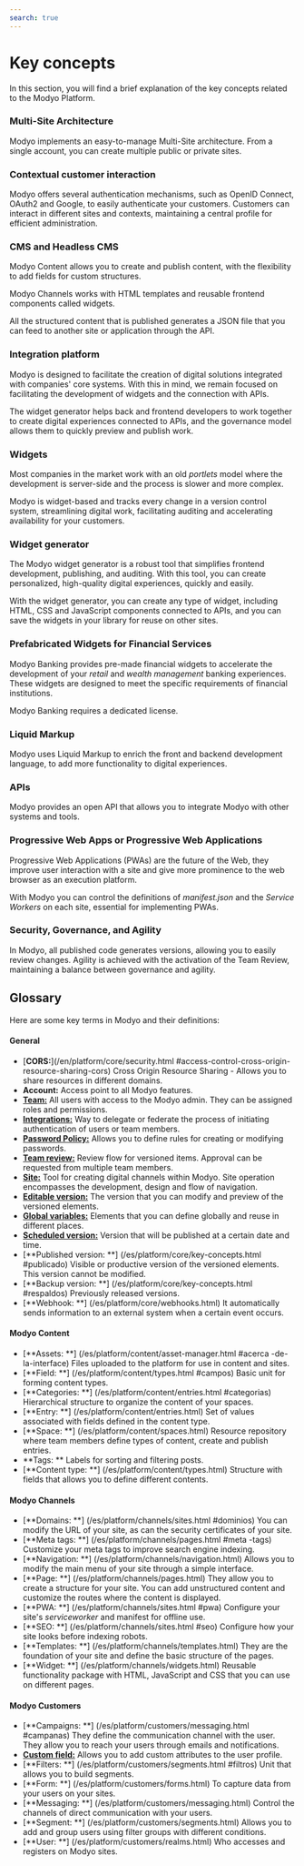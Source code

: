 ```yaml
---
search: true
---
```


# Key concepts

In this section, you will find a brief explanation of the key concepts related to the Modyo Platform.


### Multi-Site Architecture

Modyo implements an easy-to-manage Multi-Site architecture. From a single account, you can create multiple public or private sites.

### Contextual customer interaction

Modyo offers several authentication mechanisms, such as OpenID Connect, OAuth2 and Google, to easily authenticate your customers. Customers can interact in different sites and contexts, maintaining a central profile for efficient administration.

### CMS and Headless CMS

Modyo Content allows you to create and publish content, with the flexibility to add fields for custom structures.

Modyo Channels works with HTML templates and reusable frontend components called widgets.

All the structured content that is published generates a JSON file that you can feed to another site or application through the API.


### Integration platform

Modyo is designed to facilitate the creation of digital solutions integrated with companies' core systems. With this in mind, we remain focused on facilitating the development of widgets and the connection with APIs.

The widget generator helps back and frontend developers to work together to create digital experiences connected to APIs, and the governance model allows them to quickly preview and publish work.

### Widgets

Most companies in the market work with an old _portlets_ model where the development is server-side and the process is slower and more complex.

Modyo is widget-based and tracks every change in a version control system, streamlining digital work, facilitating auditing and accelerating availability for your customers.

### Widget generator

The Modyo widget generator is a robust tool that simplifies frontend development, publishing, and auditing. With this tool, you can create personalized, high-quality digital experiences, quickly and easily.

With the widget generator, you can create any type of widget, including HTML, CSS and JavaScript components connected to APIs, and you can save the widgets in your library for reuse on other sites.

### Prefabricated Widgets for Financial Services

Modyo Banking provides pre-made financial widgets to accelerate the development of your _retail_ and _wealth management_ banking experiences. These widgets are designed to meet the specific requirements of financial institutions.

Modyo Banking requires a dedicated license.

### Liquid Markup

Modyo uses Liquid Markup to enrich the front and backend development language, to add more functionality to digital experiences.

### APIs

Modyo provides an open API that allows you to integrate Modyo with other systems and tools.

### Progressive Web Apps or Progressive Web Applications
Progressive Web Applications (PWAs) are the future of the Web, they improve user interaction with a site and give more prominence to the web browser as an execution platform.

With Modyo you can control the definitions of _manifest.json_ and the _Service Workers_ on each site, essential for implementing PWAs.

### Security, Governance, and Agility

In Modyo, all published code generates versions, allowing you to easily review changes. Agility is achieved with the activation of the Team Review, maintaining a balance between governance and agility.

## Glossary
Here are some key terms in Modyo and their definitions:

#### General

* [**CORS:**](/en/platform/core/security.html #access-control-cross-origin-resource-sharing-cors) Cross Origin Resource Sharing - Allows you to share resources in different domains.
* **Account:** Access point to all Modyo features.
* [**Team:**](/en/platform/core/roles.html#team) All users with access to the Modyo admin. They can be assigned roles and permissions.
* [**Integrations:**](/en/platform/core/integrations) Way to delegate or federate the process of initiating authentication of users or team members.
* [**Password Policy:**](/en/platform/core/security.html#password-policy) Allows you to define rules for creating or modifying passwords.
* [**Team review:**](en/platform/core/key-concepts.html#team-review) Review flow for versioned items. Approval can be requested from multiple team members.
* [**Site:**](/en/platform/channels/sites.html) Tool for creating digital channels within Modyo. Site operation encompasses the development, design and flow of navigation.
* [**Editable version:**](/en/platform/core/key-concepts.html#editable) The version that you can modify and preview of the versioned elements.
* [**Global variables:**](en/platform/core/key-concepts.html#global-variables) Elements that you can define globally and reuse in different places.
* [**Scheduled version:**](en/platform/core/key-concepts.html#scheduled) Version that will be published at a certain date and time.
* [**Published version: **] (/es/platform/core/key-concepts.html #publicado) Visible or productive version of the versioned elements. This version cannot be modified.
* [**Backup version: **] (/es/platform/core/key-concepts.html #respaldos) Previously released versions.
* [**Webhook: **] (/es/platform/core/webhooks.html) It automatically sends information to an external system when a certain event occurs.


#### Modyo Content

* [**Assets: **] (/es/platform/content/asset-manager.html #acerca -de-la-interface) Files uploaded to the platform for use in content and sites.
* [**Field: **] (/es/platform/content/types.html #campos) Basic unit for forming content types.
* [**Categories: **] (/es/platform/content/entries.html #categorias) Hierarchical structure to organize the content of your spaces.
* [**Entry: **] (/es/platform/content/entries.html) Set of values associated with fields defined in the content type.
* [**Space: **] (/es/platform/content/spaces.html) Resource repository where team members define types of content, create and publish entries.
* **Tags: ** Labels for sorting and filtering posts.
* [**Content type: **] (/es/platform/content/types.html) Structure with fields that allows you to define different contents.


#### Modyo Channels

* [**Domains: **] (/es/platform/channels/sites.html #dominios) You can modify the URL of your site, as can the security certificates of your site.
* [**Meta tags: **] (/es/platform/channels/pages.html #meta -tags) Customize your meta tags to improve search engine indexing.
* [**Navigation: **] (/es/platform/channels/navigation.html) Allows you to modify the main menu of your site through a simple interface.
* [**Page: **] (/es/platform/channels/pages.html) They allow you to create a structure for your site. You can add unstructured content and customize the routes where the content is displayed.
* [**PWA: **] (/es/platform/channels/sites.html #pwa) Configure your site's _serviceworker_ and manifest for offline use.
* [**SEO: **] (/es/platform/channels/sites.html #seo) Configure how your site looks before indexing robots.
* [**Templates: **] (/es/platform/channels/templates.html) They are the foundation of your site and define the basic structure of the pages.
* [**Widget: **] (/es/platform/channels/widgets.html) Reusable functionality package with HTML, JavaScript and CSS that you can use on different pages.

#### Modyo Customers

* [**Campaigns: **] (/es/platform/customers/messaging.html #campanas) They define the communication channel with the user. They allow you to reach your users through emails and notifications.
* [**Custom field:**](/en/platform/customers/realms.html#custom-fields) Allows you to add custom attributes to the user profile.
* [**Filters: **] (/es/platform/customers/segments.html #filtros) Unit that allows you to build segments.
* [**Form: **] (/es/platform/customers/forms.html) To capture data from your users on your sites.
* [**Messaging: **] (/es/platform/customers/messaging.html) Control the channels of direct communication with your users.
* [**Segment: **] (/es/platform/customers/segments.html) Allows you to add and group users using filter groups with different conditions.
* [**User: **] (/es/platform/customers/realms.html) Who accesses and registers on Modyo sites.
